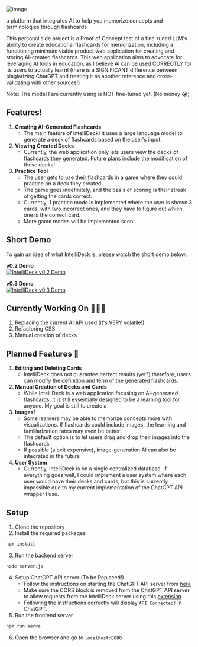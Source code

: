 ![image](https://github.com/austinatividad/intellideck/assets/114718588/693457ff-5ba9-4818-a5be-88c013a40c34)

a platform that integrates AI to help you memorize concepts and terminologies through flashcards

This personal side project is a Proof of Concept test of a fine-tuned LLM's ability to create educational flashcards for memorization, including a functioning minimum viable product web application for creating and storing AI-created flashcards. This web application aims to advocate for leveraging AI tools in education, as I believe AI can be used CORRECTLY for its users to actually learn! (there is a SIGNIFICANT difference between plagiarizing ChatGPT and treating it as another reference and cross-validating with other sources!)

Note: The model I am currently using is NOT fine-tuned yet. (No money 😭)

## Features!
1. **Creating AI-Generated Flashcards**
   - The main feature of IntelliDeck! It uses a large language model to generate a deck of flashcards based on the user's input.
2. **Viewing Created Decks**
   - Currently, the web application only lets users view the decks of flashcards they generated. Future plans include the modification of these decks!
3. **Practice Tool**
    - The user gets to use their flashcards in a game where they could practice on a deck they created.
    - The game goes indefinitely, and the basis of scoring is their streak of getting the cards correct.
    - Currently, 1 practice mode is implemented where the user is shown 3 cards, with two incorrect ones, and they have to figure out which one is the correct card.
    - More game modes will be implemented soon!

## Short Demo
To gain an idea of what IntelliDeck is, please watch the short demo below:

**v0.2 Demo**\
[![IntelliDeck v0.2 Demo](https://img.youtube.com/vi/dugGYZptags/0.jpg)](https://www.youtube.com/watch?v=dugGYZptags)

**v0.3 Demo**\
[![IntelliDeck v0.3 Demo](https://img.youtube.com/vi/0sAC5Qh9Jpc/0.jpg)](https://youtu.be/0sAC5Qh9Jpc)

## Currently Working On 👨🏻‍💻
1. Replacing the current AI API used (it's VERY volatile!)
2. Refactoring CSS
3. Manual creation of decks

## Planned Features 📌
1. **Editing and Deleting Cards**
    - IntelliDeck does not guarantee perfect results (yet?) therefore, users can modify the definition and term of the generated flashcards.
2.  **Manual Creation of Decks and Cards**
    - While IntelliDeck is a web application focusing on AI-generated flashcards, it is still essentially designed to be a learning tool for anyone. My goal is still to create a
3. **Images!**
    - Some learners may be able to memorize concepts more with visualizations. If flashcards could include images, the learning and familiarization rates may even be better!
    - The default option is to let users drag and drop their images into the flashcards
    - If possible (albeit expensive), image-generation AI can also be integrated in the future
4. **User System**
    - Currently, IntelliDeck is on a single centralized database. If everything goes well, I could implement a user system where each user would have their decks and cards, but this is currently impossible due to my current implementation of the ChatGPT API wrapper I use.
## Setup
1. Clone the repository
2. Install the required packages
```bash
npm install
```
3. Run the backend server
```bash
node server.js
```
4. Setup ChatGPT API server (To be Replaced!)
    - Follow the instructions on starting the ChatGPT API server from [here](https://github.com/zsodur/chatgpt-api-by-browser-script)
    - Make sure the CORS block is removed from the ChatGPT API server to allow requests from the IntelliDeck server using this [extension](https://chrome.google.com/webstore/detail/ieelmcmcagommplceebfedjlakkhpden)
    - Following the instructions correctly will display `API Connected!` in ChatGPT.
5. Run the frontend server
```bash
npm run serve
```
6. Open the browser and go to `localhost:8080`
